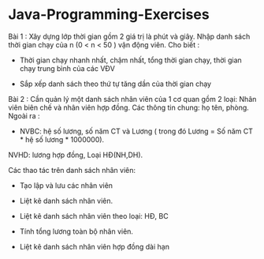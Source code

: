 # Java-Programming-Exercises
Bài 1 : Xây dựng lớp thời gian gồm 2 giá trị là phút và giây. Nhập danh sách thời gian chạy của n (0 < n < 50 ) vận động viên. Cho biết :

 - Thời gian chạy nhanh nhất, chậm nhất, tổng thời gian chạy, thời gian chạy trung bình của các VĐV

 - Sắp xếp danh sách theo thứ tự tăng dần của thời gian chạy

Bài 2 : Cần quản lý một danh sách nhân viên của 1 cơ quan gồm 2 loại: Nhân viên biên chế và nhân viên hợp đồng. Các thông tin chung: họ tên, phòng. Ngoài ra :

- NVBC: hệ số lương, số năm CT và Lương ( trong đó Lương = Số năm CT * hệ số lương * 1000000).

NVHD: lương hợp đồng, Loại HĐ(NH,DH).

Các thao tác trên danh sách nhân viên:

- Tạo lập và lưu các nhân viên

- Liệt kê danh sách nhân viên.

- Liệt kê danh sách nhân viên theo loại: HĐ, BC

- Tính tổng lương toàn bộ nhân viên.

- Liệt kê danh sách nhân viên hợp đồng dài hạn
